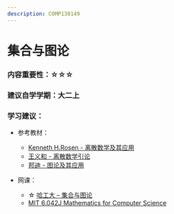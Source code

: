 ```yaml
---
description: COMP130149
---
```


# 集合与图论

### 内容重要性：☆☆☆

### 建议自学学期：大二上

### 学习建议：

* 参考教材：
  * [Kenneth H.Rosen - 离散数学及其应用](https://book.douban.com/subject/2130743/)
  * [王义和 - 离散数学引论](https://book.douban.com/subject/1620641/)
  * [邦迪 - 图论及其应用](https://book.douban.com/subject/3177988/)
*   网课：

    * ☆ [哈工大 – 集合与图论](https://www.bilibili.com/video/BV1TK4y177Si)
    * [MIT 6.042J Mathematics for Computer Science](https://csdiy.wiki/%E6%95%B0%E5%AD%A6%E8%BF%9B%E9%98%B6/6.042J/)

